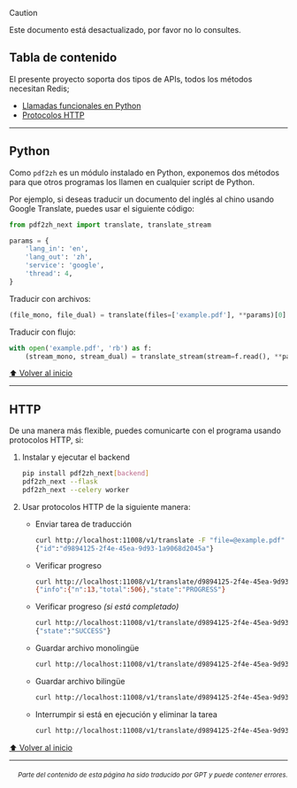 > [!CAUTION]
>
> Este documento está desactualizado, por favor no lo consultes.

<h2 id="toc">Tabla de contenido</h2>
El presente proyecto soporta dos tipos de APIs, todos los métodos necesitan Redis;

- [Llamadas funcionales en Python](#api-python)
- [Protocolos HTTP](#api-http)

---

<h2 id="api-python">Python</h2>

Como `pdf2zh` es un módulo instalado en Python, exponemos dos métodos para que otros programas los llamen en cualquier script de Python.

Por ejemplo, si deseas traducir un documento del inglés al chino usando Google Translate, puedes usar el siguiente código:

```python
from pdf2zh_next import translate, translate_stream

params = {
    'lang_in': 'en',
    'lang_out': 'zh',
    'service': 'google',
    'thread': 4,
}
```
Traducir con archivos:
```python
(file_mono, file_dual) = translate(files=['example.pdf'], **params)[0]
```
Traducir con flujo:
```python
with open('example.pdf', 'rb') as f:
    (stream_mono, stream_dual) = translate_stream(stream=f.read(), **params)
```

[⬆️ Volver al inicio](#toc)

---

<h2 id="api-http">HTTP</h2>

De una manera más flexible, puedes comunicarte con el programa usando protocolos HTTP, si:

1. Instalar y ejecutar el backend

   ```bash
   pip install pdf2zh_next[backend]
   pdf2zh_next --flask
   pdf2zh_next --celery worker
   ```

2. Usar protocolos HTTP de la siguiente manera:

   - Enviar tarea de traducción

     ```bash
     curl http://localhost:11008/v1/translate -F "file=@example.pdf" -F "data={\"lang_in\":\"en\",\"lang_out\":\"zh\",\"service\":\"google\",\"thread\":4}"
     {"id":"d9894125-2f4e-45ea-9d93-1a9068d2045a"}
     ```

   - Verificar progreso

     ```bash
     curl http://localhost:11008/v1/translate/d9894125-2f4e-45ea-9d93-1a9068d2045a
     {"info":{"n":13,"total":506},"state":"PROGRESS"}
     ```

   - Verificar progreso _(si está completado)_

     ```bash
     curl http://localhost:11008/v1/translate/d9894125-2f4e-45ea-9d93-1a9068d2045a
     {"state":"SUCCESS"}
     ```

   - Guardar archivo monolingüe

     ```bash
     curl http://localhost:11008/v1/translate/d9894125-2f4e-45ea-9d93-1a9068d2045a/mono --output example-mono.pdf
     ```

   - Guardar archivo bilingüe

     ```bash
     curl http://localhost:11008/v1/translate/d9894125-2f4e-45ea-9d93-1a9068d2045a/dual --output example-dual.pdf
     ```

   - Interrumpir si está en ejecución y eliminar la tarea
     ```bash
     curl http://localhost:11008/v1/translate/d9894125-2f4e-45ea-9d93-1a9068d2045a -X DELETE
     ```

[⬆️ Volver al inicio](#toc)

---

<div align="right"> 
<h6><small>Parte del contenido de esta página ha sido traducido por GPT y puede contener errores.</small></h6>